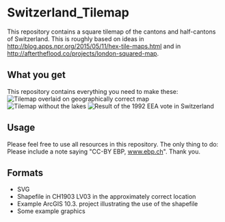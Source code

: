 # Switzerland_Tilemap

This repository contains a square tilemap of the cantons and half-cantons of Switzerland. This is roughly based on ideas in http://blog.apps.npr.org/2015/05/11/hex-tile-maps.html and in http://aftertheflood.co/projects/london-squared-map.

## What you get
This repository contains everything you need to make these:
![Tilemap overlaid on geographically correct map](https://raw.githubusercontent.com/ernstbaslerpartner/Switzerland_Tilemap/master/Karte.png)
![Tilemap without the lakes](https://raw.githubusercontent.com/ernstbaslerpartner/Switzerland_Tilemap/master/Switzerland-Tiles%20-%20wo-Lakes.png)
![Result of the 1992 EEA vote in Switzerland](https://raw.githubusercontent.com/ernstbaslerpartner/Switzerland_Tilemap/master/Beispieldarstellung_Karte_EWR_Abstimmung.png)

## Usage
Please feel free to use all resources in this repository. The only thing to do: Please include a note saying "CC-BY EBP, www.ebp.ch". Thank you.

## Formats
* SVG
* Shapefile in CH1903 LV03 in the approximately correct location
* Example ArcGIS 10.3. project illustrating the use of the shapefile
* Some example graphics
